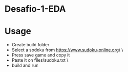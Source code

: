 # Desafio-1-EDA


# Usage
- Create build folder
- Select a sodoku from https://www.sudoku-online.org/ \
- Press save game and copy it
- Paste it on files/sudoku.txt \
- build and run